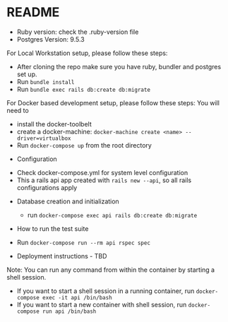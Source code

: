 # README

* Ruby version: check the .ruby-version file
* Postgres Version: 9.5.3

For Local Workstation setup, please follow these steps:
- After cloning the repo make sure you have ruby, bundler and postgres set up.
- Run ```bundle install```
- Run ```bundle exec rails db:create db:migrate```


For Docker based development setup, please follow these steps:
You will need to 
- install the docker-toolbelt
- create a docker-machine: ```docker-machine create <name> --driver=virtualbox```
- Run ```docker-compose up``` from the root directory

* Configuration
- Check docker-compose.yml for system level configuration
- This a rails api app created with ```rails new --api```, so all rails configurations apply

* Database creation and initialization
  - run ```docker-compose exec api rails db:create db:migrate```

* How to run the test suite
- Run ```docker-compose run --rm api rspec spec```

* Deployment instructions - TBD

Note: You can run any command from within the container by starting a shell session.
- If you want to start a shell session in a running container, run ```docker-compose exec -it api /bin/bash```
- If you want to start a new container with shell session, run ```docker-compose run api /bin/bash```


